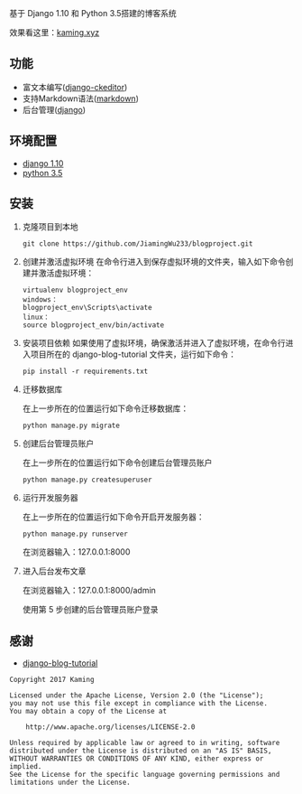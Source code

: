 
基于 Django 1.10 和 Python 3.5搭建的博客系统

效果看这里：[kaming.xyz](kaming.xyz)

## 功能

 - 富文本编写([django-ckeditor](https://github.com/django-ckeditor/django-ckeditor))
 - 支持Markdown语法([markdown](https://github.com/Python-Markdown/markdown))
 - 后台管理([django](https://github.com/django/django))

## 环境配置
 - [django 1.10](https://github.com/django/django)
 - [python 3.5](https://www.python.org/)

## 安装

1. 克隆项目到本地
	```
	git clone https://github.com/JiamingWu233/blogproject.git
    ```

2. 创建并激活虚拟环境
在命令行进入到保存虚拟环境的文件夹，输入如下命令创建并激活虚拟环境：
	```
	virtualenv blogproject_env
	windows：
	blogproject_env\Scripts\activate
    linux：
    source blogproject_env/bin/activate
    ```
3. 安装项目依赖
   如果使用了虚拟环境，确保激活并进入了虚拟环境，在命令行进入项目所在的 django-blog-tutorial 文件夹，运行如下命令：
	```
   pip install -r requirements.txt
	```

4. 迁移数据库

   在上一步所在的位置运行如下命令迁移数据库：
   ```
   python manage.py migrate
   ```


5. 创建后台管理员账户

   在上一步所在的位置运行如下命令创建后台管理员账户

   ```
   python manage.py createsuperuser
   ```


6. 运行开发服务器

   在上一步所在的位置运行如下命令开启开发服务器：

   ```
   python manage.py runserver
   ```

   在浏览器输入：127.0.0.1:8000

7. 进入后台发布文章

   在浏览器输入：127.0.0.1:8000/admin

   使用第 5 步创建的后台管理员账户登录


## 感谢

 - [django-blog-tutorial](https://github.com/zmrenwu/django-blog-tutorial)


```text
Copyright 2017 Kaming

Licensed under the Apache License, Version 2.0 (the "License");
you may not use this file except in compliance with the License.
You may obtain a copy of the License at

    http://www.apache.org/licenses/LICENSE-2.0

Unless required by applicable law or agreed to in writing, software
distributed under the License is distributed on an "AS IS" BASIS,
WITHOUT WARRANTIES OR CONDITIONS OF ANY KIND, either express or implied.
See the License for the specific language governing permissions and
limitations under the License.
```
